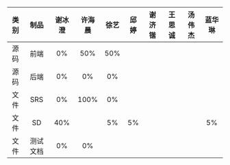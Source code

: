 |类别|制品|谢冰澄|许海晨|徐艺|邱婷|谢济锴|王思诚|汤伟杰|蓝华琳|
|:--:|:--:|:--:|:--:|:--:|:--:|:--:|:--:|:--:|:--:|
|源码|前端|0%|50%|50%||||||
|源码|后端|0%|0%|0%|||||
|文件|SRS|0%|100%|0%|||||
|文件|SD|40%||5%|5%||||5%
|文件|测试文档|0%|0%||||||
